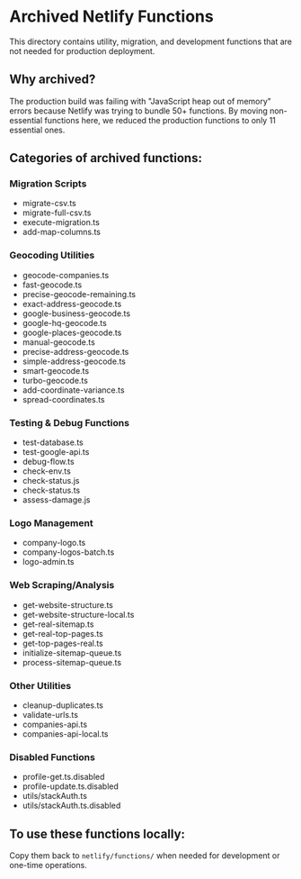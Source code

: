 # Archived Netlify Functions

This directory contains utility, migration, and development functions that are not needed for production deployment.

## Why archived?
The production build was failing with "JavaScript heap out of memory" errors because Netlify was trying to bundle 50+ functions. By moving non-essential functions here, we reduced the production functions to only 11 essential ones.

## Categories of archived functions:

### Migration Scripts
- migrate-csv.ts
- migrate-full-csv.ts
- execute-migration.ts
- add-map-columns.ts

### Geocoding Utilities
- geocode-companies.ts
- fast-geocode.ts
- precise-geocode-remaining.ts
- exact-address-geocode.ts
- google-business-geocode.ts
- google-hq-geocode.ts
- google-places-geocode.ts
- manual-geocode.ts
- precise-address-geocode.ts
- simple-address-geocode.ts
- smart-geocode.ts
- turbo-geocode.ts
- add-coordinate-variance.ts
- spread-coordinates.ts

### Testing & Debug Functions
- test-database.ts
- test-google-api.ts
- debug-flow.ts
- check-env.ts
- check-status.js
- check-status.ts
- assess-damage.js

### Logo Management
- company-logo.ts
- company-logos-batch.ts
- logo-admin.ts

### Web Scraping/Analysis
- get-website-structure.ts
- get-website-structure-local.ts
- get-real-sitemap.ts
- get-real-top-pages.ts
- get-top-pages-real.ts
- initialize-sitemap-queue.ts
- process-sitemap-queue.ts

### Other Utilities
- cleanup-duplicates.ts
- validate-urls.ts
- companies-api.ts
- companies-api-local.ts

### Disabled Functions
- profile-get.ts.disabled
- profile-update.ts.disabled
- utils/stackAuth.ts
- utils/stackAuth.ts.disabled

## To use these functions locally:
Copy them back to `netlify/functions/` when needed for development or one-time operations.
